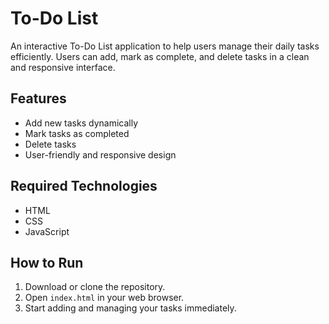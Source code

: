 # To-Do List

An interactive To-Do List application to help users manage their daily tasks efficiently. Users can add, mark as complete, and delete tasks in a clean and responsive interface.

## Features
- Add new tasks dynamically
- Mark tasks as completed
- Delete tasks
- User-friendly and responsive design

## Required Technologies
- HTML
- CSS
- JavaScript

## How to Run
1. Download or clone the repository.
2. Open `index.html` in your web browser.
3. Start adding and managing your tasks immediately.

